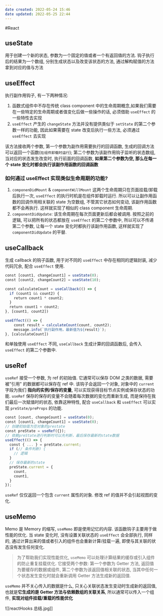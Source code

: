 ```yaml
---
date created: 2022-05-24 15:46
date updated: 2022-05-25 22:44
---
```


#React

## useState

用于创建一个新的状态, 参数为一个固定的值或者一个有返回值的方法. 钩子执行后的结果为一个数组, 分别生成状态以及改变该状态的方法, 通过解构赋值的方法拿到对应的值与方法

## useEffect

执行副作用钩子, 有一下两种情况:

1. 函数式组件中不存在传统 class component 中的生命周期概念,如果我们需要在一些特定的生命周期或者值变化后做一些操作的话, 必须借助 `useEffect` 的一些特性去实现
2. `useEffect` 产生的 `changeState` 方法并没有提供类似于 `setState` 的第二个参数一样的功能,  因此如果需要在 state 改变后执行一些方法, 必须通过 `useEffect` 去实现

该方法接收两个参数, 第一个参数为副作用需要执行的回调函数, 生成的回调方法可以返回一个函数(`在组件卸载时运行`); 第二个参数为该副作用钩子监听的状态数组, 当对应的状态发生改变时, 执行前面的回调函数, **如果第二个参数为空, 那么在每一个 state 变化时都会执行该副作用函数的回调函数**

### 如何通过 useEffect 实现类似生命周期的功能?

1. `componenDidMount` & `componentWillMount` 这两个生命周期只在页面挂载/卸载后执行一次, `useEffect` 的执行时机是在组件卸载时运行. 所以可以让副作用函数的回调作用相关联的 state 为空数组, 不管其它状态如何变动, 该副作用函数都不会再执行. 这样就实现了相似的 class component 生命周期.
2. `componentDidUpdate`: 该生命周期在每次页面更新后都会被调用. 按照之前的逻辑, 可以把所有的状态都放在 `useEffect` 的第二个参数中, 所以可以不传递第二个参数, 让每一个 state 变化时都执行该副作用函数, 这样就实现了 `componentDidUpdate` 的平替.

## useCallback

生成 callback 的钩子函数, 用于对不同的 `useEffect` 中存在相同的逻辑封装, 减少代码冗余, 配合 `useEffect` 使用.

```js
const [count1, changeCount1] = useState(0);  
const [count2, changeCount2] = useState(10);  
  
const calculateCount = useCallback(() => {  
  if (count1 && count2) {  
    return count1 * count2;  
  }  
  return count1 + count2;  
}, [count1, count2])  
  
useEffect(() => {  
    const result = calculateCount(count, count2);  
    message.info(`执行副作用，最新值为${result}`);  
}, [calculateCount])
```

和单独使用 `useEffect` 不同, `useCallback` 生成计算的回调函数后, 会传入 `useEffect` 的第二个参数中.

## useRef

`useRef` 接受一个参数, 为 ref 的初始值. 它通常可以保存 DOM 之类的数据, 需要被"引用" 的数据都可以保存在 ref 中. 该钩子会返回一个对象, 对象中的 `current` 字段为我们 **指向的实例/保存的变量**, 可以实现获得目标节点实例或保存状态的功能.
`useRef` 保存的保存的变量不会随着每次数据的变化而重新生成, 而是保持在我们最后一次赋值时的状态, 依靠这种特性, 配合 `useCallback` 和 `useEffect` 可以实现 `preState/preProps` 的功能.

```js
const [count, changeCount] = useState(0);  
const [count1, changeCount1] = useState(0);  
// 创建初始值为空对象的prestate  
const preState = useRef({});  
// 依赖preState进行判断时可以先判断，最后保存最新的state数据  
useEffect(() => {  
  const { ... } = preState.current;  
  if (// 条件判断) {  
    // 逻辑  
  }  
  // 保存最新的state  
  preState.current = {  
    count,  
    count1,  
  }  
});
```

`useRef` 仅仅返回一个包含 `current` 属性的对象. 修改 ref 的值并不会引起视图的变化.

## useMemo

Memo 是 Memory 的缩写, `useMemo` 即是使用记忆的内容. 该函数钩子主要用于做性能的优化.
当 state 变化时, 没有设置关联状态的 `useEffect` 会全部执行,  同样的, 通过计算出来的值或者引入的组件也会重新计算/挂载一遍, 即使与其关联的状态没有发生任何变化.

> 为了帮助我们实现性能优化,  `useMemo` 可以处理计算结果的缓存或引入组件的防止重复挂载优化. 它接受两个参数: 第一个参数为 Getter 方法, 返回值为要缓存的数据或组件, 第二个参数为该返回值相关联的状态, 当其中任何一个状态发生变化时就会重新调用 Getter 方法生成新的返回值.

`useMemo` 并不关心传入的数据是什么, 只关心关联状态发生变动时生成新的返回值, 也就是**它生成的是 Getter 方法与依赖数组的关联关系**, 所以通常可以传入一个组件, **实现对组件挂载/重载的性能优化**

![[reactHooks 总结.jpg]]
